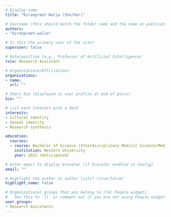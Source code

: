 ```yaml
---
# Display name
title: "Kiranpreet Walia (She/her)"

# Username (this should match the folder name and the name on publications)
authors:
- "kiranpreet-walia"

# Is this the primary user of the site?
superuser: false

# Role/position (e.g., Professor of Artificial Intelligence)
role: Research Assistant

# Organizations/Affiliations
organizations:
- name: 
  url: ""

# Short bio (displayed in user profile at end of posts)
bio: ""

# List each interest with a dash
interests:
- Cultural identity
- Sexual identity
- Research synthesis

education:
  courses:
  - course: Bachelor of Science (Interdisciplinary Medical Science/Medical Cell Biology)
    institution: Western University
    year: 2022 (Anticipated)

# Enter email to display Gravatar (if Gravatar enabled in Config)
email: ""

# Highlight the author in author lists? (true/false)
highlight_name: false

# Organizational groups that you belong to (for People widget)
#   Set this to `[]` or comment out if you are not using People widget.
user_groups:
- Research Assistants
---
```

